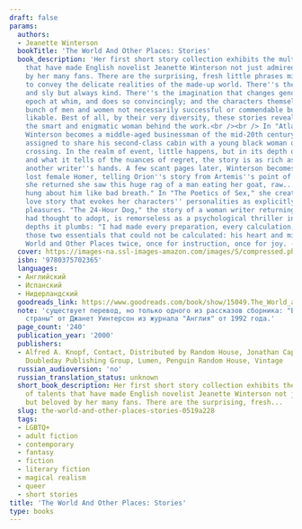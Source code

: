 ```yaml
---
draft: false
params:
  authors:
  - Jeanette Winterson
  bookTitle: 'The World And Other Places: Stories'
  book_description: 'Her first short story collection exhibits the multitude of talents
    that have made English novelist Jeanette Winterson not just admired but beloved
    by her many fans. There are the surprising, fresh little phrases minted expressly
    to convey the delicate realities of the made-up world. There''s the humor, fierce
    and sly but always kind. There''s the imagination that changes gender and historical
    epoch at whim, and does so convincingly; and the characters themselves, a sundry
    bunch of men and women not necessarily successful or commendable but always, somehow,
    likable. Best of all, by their very diversity, these stories reveal glimpses of
    the smart and enigmatic woman behind the work.<br /><br /> In "Atlantic Crossing,"
    Winterson becomes a middle-aged businessman of the mid-20th century, accidentally
    assigned to share his second-class cabin with a young black woman on a transatlantic
    crossing. In the realm of event, little happens, but in its depth of perception
    and what it tells of the nuances of regret, the story is as rich as a novel in
    another writer''s hands. A few scant pages later, Winterson becomes a kind of
    lost female Homer, telling Orion''s story from Artemis''s point of view: "When
    she returned she saw this huge rag of a man eating her goat, raw.... His reputation
    hung about him like bad breath." In "The Poetics of Sex," she creates a lesbian
    love story that evokes her characters'' personalities as explicitly as their erotic
    pleasures. "The 24-Hour Dog," the story of a woman writer returning a puppy she
    had thought to adopt, is remorseless as a psychological thriller in the squirmy
    depths it plumbs: "I had made every preparation, every calculation, except for
    those two essentials that could not be calculated: his heart and mine." Read The
    World and Other Places twice, once for instruction, once for joy. --Joyce Thompson'
  cover: https://images-na.ssl-images-amazon.com/images/S/compressed.photo.goodreads.com/books/1403179771i/15049.jpg
  isbn: '9780375702365'
  languages:
  - Английский
  - Испанский
  - Нидерландский
  goodreads_link: https://www.goodreads.com/book/show/15049.The_World_and_Other_Places
  note: 'существует перевод, но только одного из рассказов сборника: "Весь мир и другие
    страны" от Джанет Уинтерсон из журнала "Англия" от 1992 года.'
  page_count: '240'
  publication_year: '2000'
  publishers:
  - Alfred A. Knopf, Contact, Distributed by Random House, Jonathan Cape, Knopf, Knopf
    Doubleday Publishing Group, Lumen, Penguin Random House, Vintage
  russian_audioversion: 'no'
  russian_translation_status: unknown
  short_book_description: Her first short story collection exhibits the multitude
    of talents that have made English novelist Jeanette Winterson not just admired
    but beloved by her many fans. There are the surprising, fresh...
  slug: the-world-and-other-places-stories-0519a228
  tags:
  - LGBTQ+
  - adult fiction
  - contemporary
  - fantasy
  - fiction
  - literary fiction
  - magical realism
  - queer
  - short stories
title: 'The World And Other Places: Stories'
type: books
---
```

